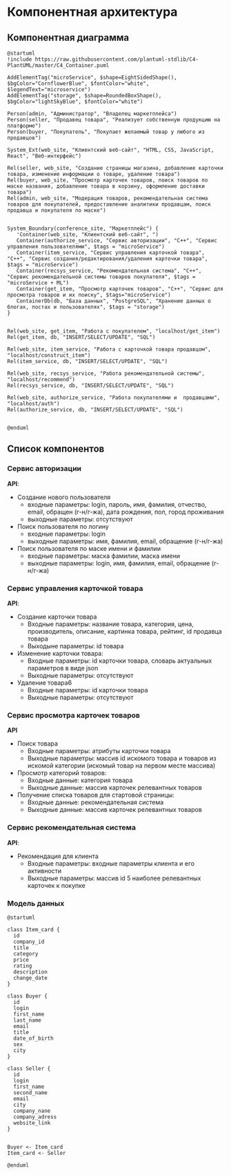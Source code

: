 # Компонентная архитектура
<!-- Состав и взаимосвязи компонентов системы между собой и внешними системами с указанием протоколов, ключевые технологии, используемые для реализации компонентов.
Диаграмма контейнеров C4 и текстовое описание. 
-->
## Компонентная диаграмма

```plantuml
@startuml
!include https://raw.githubusercontent.com/plantuml-stdlib/C4-PlantUML/master/C4_Container.puml

AddElementTag("microService", $shape=EightSidedShape(), $bgColor="CornflowerBlue", $fontColor="white", $legendText="microservice")
AddElementTag("storage", $shape=RoundedBoxShape(), $bgColor="lightSkyBlue", $fontColor="white")

Person(admin, "Администратор", "Владелец маркетплейса")
Person(seller, "Продавец товара", "Реализует собственную продукцию на платформе")
Person(buyer, "Покупатель", "Покупает желаемый товар у любого из продавцов")

System_Ext(web_site, "Клиентский веб-сайт", "HTML, CSS, JavaScript, React", "Веб-интерфейс")

Rel(seller, web_site, "Создание страницы магазина, добавление карточки товара, изменение информации о товаре, удаление товара")
Rel(buyer, web_site, "Просмотр карточек товаров, поиск товаров по маске названия, добавление товара в корзину, оформление доставки товара")
Rel(admin, web_site, "Модерация товаров, рекомендательная система товаров для покупателей, предоставление аналитики продавцам, поиск продавца и покупателя по маске")


System_Boundary(conference_site, "Маркетплейс") {
   'Container(web_site, "Клиентский веб-сайт", ")
   Container(authorize_service, "Сервис авторизации", "C++", "Сервис управления пользователями", $tags = "microService")    
   Container(item_service, "Сервис управления карточкой товара", "C++", "Сервис создания/редактирования/удаления карточки товара", $tags = "microService") 
   Container(recsys_service, "Рекомендательная система", "C++", "Сервис рекомендательной системы товаров покупателя", $tags = "microService + ML")
   Container(get_item, "Просмотр карточек товаров", "C++", "Сервис для просмотра товаров и их поиску", $tags="microService")
   ContainerDb(db, "База данных", "PostgreSQL", "Хранение данных о блогах, постах и пользователях", $tags = "storage")
}


Rel(web_site, get_item, "Работа с покупателем", "localhost/get_item")
Rel(get_item, db, "INSERT/SELECT/UPDATE", "SQL")

Rel(web_site, item_service, "Работа с карточкой товара продавцом", "localhost/construct_item")
Rel(item_service, db, "INSERT/SELECT/UPDATE", "SQL")

Rel(web_site, recsys_service, "Работа рекомендательной системы", "localhost/recommend")
Rel(recsys_service, db, "INSERT/SELECT/UPDATE", "SQL")

Rel(web_site, authorize_service, "Работа покупателями и  продавцами", "localhost/auth")
Rel(authorize_service, db, "INSERT/SELECT/UPDATE", "SQL")


@enduml
```
## Список компонентов  

### Сервис авторизации
**API**:
-	Создание нового пользователя
      - входные параметры: login, пароль, имя, фамилия, отчество, email, обращен (г-н/г-жа), дата рождения, пол, город проживания
      - выходные параметры: отсутствуют
-	Поиск пользователя по логину
     - входные параметры:  login
     - выходные параметры: имя, фамилия, email, обращение (г-н/г-жа)
-	Поиск пользователя по маске имени и фамилии
     - входные параметры: маска фамилии, маска имени
     - выходные параметры: login, имя, фамилия, email, обращение (г-н/г-жа)

### Сервис управления карточкой товара
**API**:
- Создание карточки товара
  - Входные параметры: название товара, категория, цена, производитель, описание, картинка товара, рейтинг, id продавца товара
  - Выходыне параметры: id товара
- Изменение карточки товара:
  - Входные параметры: id карточки товара, словарь актуальных параметров в виде json 
  - Выходные параметры: отсутствуют
- Удаление товара6
  - Входные параметры: id карточки товара
  - Выходные параметры: отсутствуют

### Сервис просмотра карточек товаров
**API**
- Поиск товара
  - Входные параметры: атрибуты карточки товара
  - Выходные параметры: массив id искомого товара и товаров из искомой категории (искомый товар на первом месте массива)
- Просмотр категорий товаров:
  - Входные данные: категория товара
  - Выходные данные: массив карточек релевантных товаров 
- Получение списка товаров для стартовой страницы:
  - Входные данные: рекомендательная система
  - Выходные данные: массив карточек релевантных товаров 

### Сервис рекомендательная система
**API**:
- Рекомендация для клиента
  - Входные параметры: входные параметры клиента и его активности 
  - Выходные параметры: массив id 5 наиболее релевантных карточек к покупке



### Модель данных
```puml
@startuml

class Item_card {
  id
  company_id
  title
  category
  price
  rating
  description
  change_date
}

class Buyer {
  id
  login
  first_name
  last_name
  email
  title
  date_of_birth
  sex
  city
}

class Seller {
  id
  login
  first_name
  second_name
  email
  city
  company_nane
  company_adress
  website_link
}


Buyer <- Item_card
Item_card <- Seller

@enduml
```